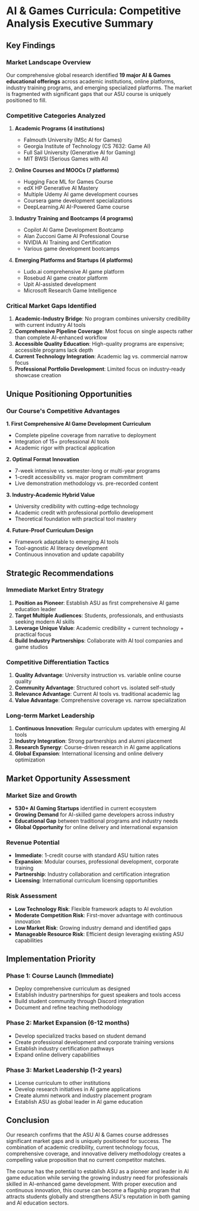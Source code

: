 # AI & Games Curricula: Competitive Analysis Executive Summary

## Key Findings

### Market Landscape Overview

Our comprehensive global research identified **19 major AI & Games educational offerings** across academic institutions, online platforms, industry training programs, and emerging specialized platforms. The market is fragmented with significant gaps that our ASU course is uniquely positioned to fill.

### Competitive Categories Analyzed

1. **Academic Programs (4 institutions)**
   - Falmouth University (MSc AI for Games)
   - Georgia Institute of Technology (CS 7632: Game AI)
   - Full Sail University (Generative AI for Gaming)
   - MIT BWSI (Serious Games with AI)

2. **Online Courses and MOOCs (7 platforms)**
   - Hugging Face ML for Games Course
   - edX HP Generative AI Mastery
   - Multiple Udemy AI game development courses
   - Coursera game development specializations
   - DeepLearning.AI AI-Powered Game course

3. **Industry Training and Bootcamps (4 programs)**
   - Copilot AI Game Development Bootcamp
   - Alan Zucconi Game AI Professional Course
   - NVIDIA AI Training and Certification
   - Various game development bootcamps

4. **Emerging Platforms and Startups (4 platforms)**
   - Ludo.ai comprehensive AI game platform
   - Rosebud AI game creator platform
   - Upit AI-assisted development
   - Microsoft Research Game Intelligence

### Critical Market Gaps Identified

1. **Academic-Industry Bridge**: No program combines university credibility with current industry AI tools
2. **Comprehensive Pipeline Coverage**: Most focus on single aspects rather than complete AI-enhanced workflow
3. **Accessible Quality Education**: High-quality programs are expensive; accessible programs lack depth
4. **Current Technology Integration**: Academic lag vs. commercial narrow focus
5. **Professional Portfolio Development**: Limited focus on industry-ready showcase creation

## Unique Positioning Opportunities

### Our Course's Competitive Advantages

**1. First Comprehensive AI Game Development Curriculum**
- Complete pipeline coverage from narrative to deployment
- Integration of 15+ professional AI tools
- Academic rigor with practical application

**2. Optimal Format Innovation**
- 7-week intensive vs. semester-long or multi-year programs
- 1-credit accessibility vs. major program commitment
- Live demonstration methodology vs. pre-recorded content

**3. Industry-Academic Hybrid Value**
- University credibility with cutting-edge technology
- Academic credit with professional portfolio development
- Theoretical foundation with practical tool mastery

**4. Future-Proof Curriculum Design**
- Framework adaptable to emerging AI tools
- Tool-agnostic AI literacy development
- Continuous innovation and update capability

## Strategic Recommendations

### Immediate Market Entry Strategy

1. **Position as Pioneer**: Establish ASU as first comprehensive AI game education leader
2. **Target Multiple Audiences**: Students, professionals, and enthusiasts seeking modern AI skills
3. **Leverage Unique Value**: Academic credibility + current technology + practical focus
4. **Build Industry Partnerships**: Collaborate with AI tool companies and game studios

### Competitive Differentiation Tactics

1. **Quality Advantage**: University instruction vs. variable online course quality
2. **Community Advantage**: Structured cohort vs. isolated self-study
3. **Relevance Advantage**: Current AI tools vs. traditional academic lag
4. **Value Advantage**: Comprehensive coverage vs. narrow specialization

### Long-term Market Leadership

1. **Continuous Innovation**: Regular curriculum updates with emerging AI tools
2. **Industry Integration**: Strong partnerships and alumni placement
3. **Research Synergy**: Course-driven research in AI game applications
4. **Global Expansion**: International licensing and online delivery optimization

## Market Opportunity Assessment

### Market Size and Growth
- **530+ AI Gaming Startups** identified in current ecosystem
- **Growing Demand** for AI-skilled game developers across industry
- **Educational Gap** between traditional programs and industry needs
- **Global Opportunity** for online delivery and international expansion

### Revenue Potential
- **Immediate**: 1-credit course with standard ASU tuition rates
- **Expansion**: Modular courses, professional development, corporate training
- **Partnership**: Industry collaboration and certification integration
- **Licensing**: International curriculum licensing opportunities

### Risk Assessment
- **Low Technology Risk**: Flexible framework adapts to AI evolution
- **Moderate Competition Risk**: First-mover advantage with continuous innovation
- **Low Market Risk**: Growing industry demand and identified gaps
- **Manageable Resource Risk**: Efficient design leveraging existing ASU capabilities

## Implementation Priority

### Phase 1: Course Launch (Immediate)
- Deploy comprehensive curriculum as designed
- Establish industry partnerships for guest speakers and tools access
- Build student community through Discord integration
- Document and refine teaching methodology

### Phase 2: Market Expansion (6-12 months)
- Develop specialized tracks based on student demand
- Create professional development and corporate training versions
- Establish industry certification pathways
- Expand online delivery capabilities

### Phase 3: Market Leadership (1-2 years)
- License curriculum to other institutions
- Develop research initiatives in AI game applications
- Create alumni network and industry placement program
- Establish ASU as global leader in AI game education

## Conclusion

Our research confirms that the ASU AI & Games course addresses significant market gaps and is uniquely positioned for success. The combination of academic credibility, current technology focus, comprehensive coverage, and innovative delivery methodology creates a compelling value proposition that no current competitor matches.

The course has the potential to establish ASU as a pioneer and leader in AI game education while serving the growing industry need for professionals skilled in AI-enhanced game development. With proper execution and continuous innovation, this course can become a flagship program that attracts students globally and strengthens ASU's reputation in both gaming and AI education sectors.

